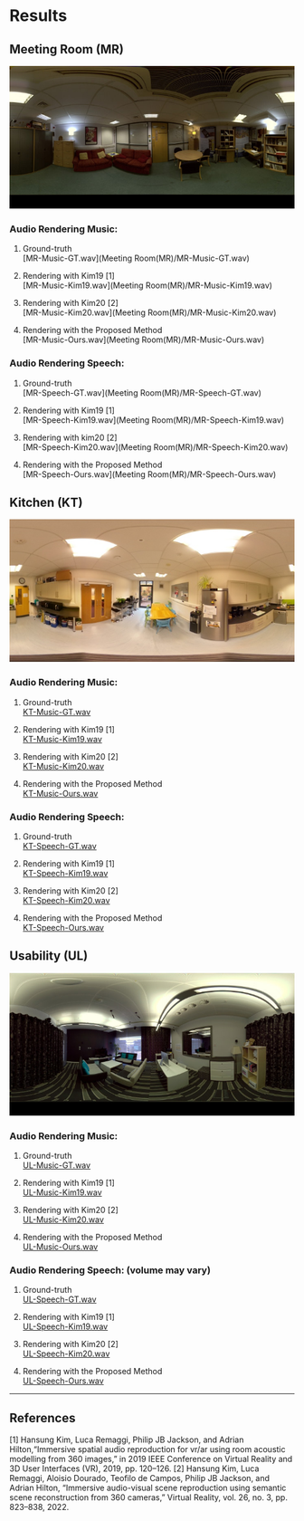 # Results

## Meeting Room (MR)
![Meeting Room](MeetingRoom.jpg)

### Audio Rendering Music: 
1. Ground-truth  
   [MR-Music-GT.wav](Meeting Room(MR)/MR-Music-GT.wav)
     
2. Rendering with Kim19 [1]  
   [MR-Music-Kim19.wav](Meeting Room(MR)/MR-Music-Kim19.wav)
   
3. Rendering with Kim20 [2]  
   [MR-Music-Kim20.wav](Meeting Room(MR)/MR-Music-Kim20.wav)
    
4. Rendering with the Proposed Method  
   [MR-Music-Ours.wav](Meeting Room(MR)/MR-Music-Ours.wav)
    
### Audio Rendering Speech: 
1. Ground-truth   
   [MR-Speech-GT.wav](Meeting Room(MR)/MR-Speech-GT.wav)
   
3. Rendering with Kim19 [1]  
   [MR-Speech-Kim19.wav](Meeting Room(MR)/MR-Speech-Kim19.wav)
   
4. Rendering with kim20 [2]  
   [MR-Speech-Kim20.wav](Meeting Room(MR)/MR-Speech-Kim20.wav)
   
5. Rendering with the Proposed Method  
   [MR-Speech-Ours.wav](Meeting Room(MR)/MR-Speech-Ours.wav)

## Kitchen (KT)
![Kitchen](Kitchen.jpg)

### Audio Rendering Music:
1. Ground-truth  
   [KT-Music-GT.wav](Kitchen(KT)/KT-Music-GT.wav)
     
2. Rendering with Kim19 [1]  
   [KT-Music-Kim19.wav](Kitchen(KT)/KT-Music-Kim19.wav)
   
3. Rendering with Kim20 [2]  
   [KT-Music-Kim20.wav](Kitchen(KT)/KT-Music-Kim20.wav)
    
4. Rendering with the Proposed Method  
   [KT-Music-Ours.wav](Kitchen(KT)/KT-Music-Ours.wav)
    
### Audio Rendering Speech: 
1. Ground-truth  
   [KT-Speech-GT.wav](Kitchen(KT)/KT-Speech-GT.wav)
   
3. Rendering with Kim19 [1]  
   [KT-Speech-Kim19.wav](Kitchen(KT)/KT-Speech-Kim19.wav)
   
4. Rendering with Kim20 [2]  
   [KT-Speech-Kim20.wav](Kitchen(KT)/KT-Speech-Kim20.wav)
   
5. Rendering with the Proposed Method  
   [KT-Speech-Ours.wav](Kitchen(KT)/KT-Speech-Ours.wav)

## Usability (UL)
![Usability](Usability.jpg)

### Audio Rendering Music: 
1. Ground-truth  
   [UL-Music-GT.wav](Usability(UL)/UL-Music-GT.wav)
     
2. Rendering with Kim19 [1]  
   [UL-Music-Kim19.wav](Usability(UL)/UL-Music-Kim19.wav)
   
3. Rendering with Kim20 [2]  
   [UL-Music-Kim20.wav](Usability(UL)/UL-Music-Kim20.wav)
    
4. Rendering with the Proposed Method  
   [UL-Music-Ours.wav](Usability(UL)/UL-Music-Ours.wav)
    
### Audio Rendering Speech: (volume may vary)
1. Ground-truth  
   [UL-Speech-GT.wav](Usability(UL)/UL-Speech-GT.wav)
   
3. Rendering with Kim19 [1]  
   [UL-Speech-Kim19.wav](Usability(UL)/UL-Speech-Kim19.wav)
   
4. Rendering with Kim20 [2]  
   [UL-Speech-Kim20.wav](Usability(UL)/UL-Speech-Kim20.wav)
   
5. Rendering with the Proposed Method  
   [UL-Speech-Ours.wav](Usability(UL)/UL-Speech-Ours.wav)

---

## References
[1] Hansung Kim, Luca Remaggi, Philip JB Jackson, and Adrian Hilton,“Immersive spatial audio reproduction for vr/ar using room acoustic modelling from 360 images,” in 2019 IEEE Conference on Virtual Reality and 3D User Interfaces (VR), 2019, pp. 120–126.
[2] Hansung Kim, Luca Remaggi, Aloisio Dourado, Teofilo de Campos, Philip JB Jackson, and Adrian Hilton, “Immersive audio-visual scene reproduction using semantic scene reconstruction from 360 cameras,” Virtual Reality, vol. 26, no. 3, pp. 823–838, 2022.
